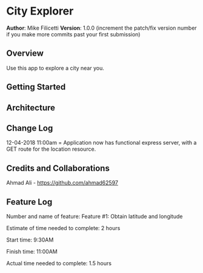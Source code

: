 # City Explorer

**Author**: Mike Filicetti
**Version**: 1.0.0 (increment the patch/fix version number if you make more commits past your first submission)

## Overview
Use this app to explore a city near you.

## Getting Started
<!-- What are the steps that a user must take in order to build this app on their own machine and get it running? -->

## Architecture
<!-- Provide a detailed description of the application design. What technologies (languages, libraries, etc) you're using, and any other relevant design information. -->

## Change Log

12-04-2018 11:00am = Application now has functional express server, with a GET route for the location resource.

## Credits and Collaborations
Ahmad Ali - https://github.com/ahmad62597

## Feature Log

Number and name of feature: Feature #1: Obtain latitude and longitude

Estimate of time needed to complete: 2 hours

Start time: 9:30AM

Finish time: 11:00AM

Actual time needed to complete: 1.5 hours